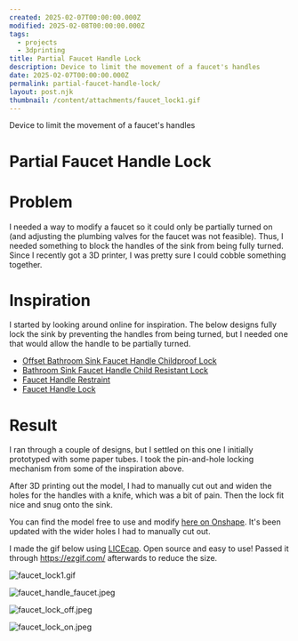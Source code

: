 ```yaml
---
created: 2025-02-07T00:00:00.000Z
modified: 2025-02-08T00:00:00.000Z
tags:
  - projects
  - 3dprinting
title: Partial Faucet Handle Lock
description: Device to limit the movement of a faucet's handles
date: 2025-02-07T00:00:00.000Z
permalink: partial-faucet-handle-lock/
layout: post.njk
thumbnail: /content/attachments/faucet_lock1.gif
---
```

Device to limit the movement of a faucet's handles
# Partial Faucet Handle Lock
# Problem
I needed a way to modify a faucet so it could only be partially turned on (and adjusting the plumbing valves for the faucet was not feasible). Thus, I needed something to block the handles of the sink from being fully turned. Since I recently got a 3D printer, I was pretty sure I could cobble something together.
# Inspiration
I started by looking around online for inspiration. The below designs fully lock the sink by preventing the handles from being turned, but I needed one that would allow the handle to be partially turned.
* [Offset Bathroom Sink Faucet Handle Childproof Lock]( https://www.etsy.com/listing/1745851573/offset-bathroom-sink-faucet-handle?gpla=1&gao=1&&utm_custom1=_k_{gclid}_k_&utm_custom2=21500568363&gad_source=5)
* [Bathroom Sink Faucet Handle Child Resistant Lock](https://www.etsy.com/listing/1440320953/bathroom-sink-faucet-handle-child?gpla=1&gao=1&&utm_custom1=_k_{gclid}_k_&utm_custom2=21500568363&gad_source=5)
* [Faucet Handle Restraint](https://www.etsy.com/listing/702697203/faucet-handle-restraint)
* [Faucet Handle Lock](https://www.printables.com/model/924195-faucet-handle-lock)
# Result
I ran through a couple of designs, but I settled on this one I initially prototyped with some paper tubes. I took the pin-and-hole locking mechanism from some of the inspiration above.

After 3D printing out the model, I had to manually cut out and widen the holes for the handles with a knife, which was a bit of pain. Then the lock fit nice and snug onto the sink.

You can find the model free to use and modify [here on Onshape](https://cad.onshape.com/documents/d7fbc3ecdc0e4c937e4aec08/w/fc5eb2d9331b97c98b26b8fe/e/3a3d29e7931acd714c2ee5f8?renderMode=0&uiState=67cc9e0bc003663fc706062d). It's been updated with the wider holes I had to manually cut out.

I made the gif below using [LICEcap](https://www.cockos.com/licecap/). Open source and easy to use! Passed it through https://ezgif.com/ afterwards to reduce the size.

![faucet_lock1.gif](/content/attachments/faucet_lock1.gif)

![faucet_handle_faucet.jpeg](/content/attachments/faucet_handle_faucet.jpeg)

![faucet_lock_off.jpeg](/content/attachments/faucet_lock_off.jpeg)

![faucet_lock_on.jpeg](/content/attachments/faucet_lock_on.jpeg)
